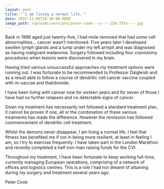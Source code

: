 ```yaml
---
layout: post
title: "'I am living a normal life.'"
date: 2015-11-05T20:30:00.000Z
image_path: /uploads/versions/peter-cook---x----250-375x---.jpg
---
```


Back in 1996 aged just twenty-five, I had mole removed that had some cell abnormalities… cancer wasn’t mentioned. Five years later I developed swollen lymph glands and a lump under my left armpit and was diagnosed as having malignant melanoma. Surgery followed including four craniotomy procedures when lesions were discovered in my brain.

Having tried various unsuccessful approaches my treatment options were running out. I was fortunate to be recommended to Professor Dalgleish and as a result able to follow a course of dendritic cell cancer vaccine coupled with m-vaccae and thalidomide.

I have been living with cancer now for sixteen years and for seven of those I have had no further relapses and no detectable signs of cancer.

Given my treatment has necessarily not followed a standard treatment plan, it cannot be proven if one, all or the combination of these various treatments has made the difference. However the remission has followed commencement of dendritic cell treatment.

Whilst the demons never disappear, I am living a normal life. I feel that fitness has benefited me if not in being more resilient, at least in feeling I am, so I try to exercise frequently. I have taken part in the London Marathon and recently completed a half iron-man raising funds for the CVI.

Throughout my treatment, I have been fortunate to keep working full-time, currently managing European operations, comprising of a network of offices and logistics centres. This is a role I had not dreamt of attaining during my surgery and treatment several years ago.

Peter Cook